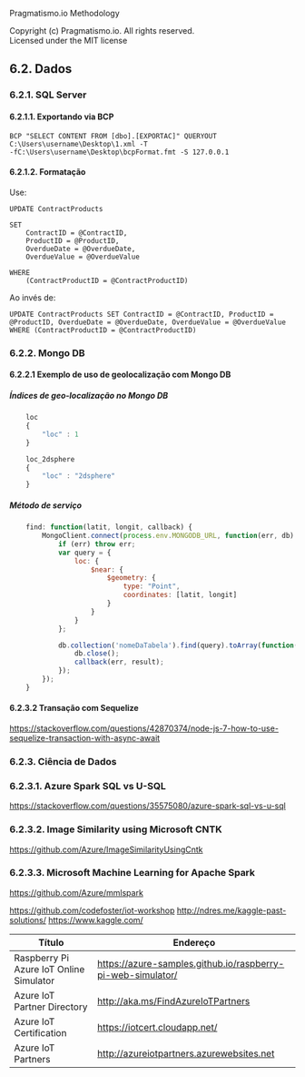 Pragmatismo.io Methodology

Copyright (c) Pragmatismo.io. All rights reserved.                          
Licensed under the MIT license                                              

6.2. Dados
----------

### 6.2.1. SQL Server

#### 6.2.1.1. Exportando via BCP

~~~~~~~~~~~~~~~~~~~~~~~~~~~~~~~~~~~~~~~~~~~~~~~~~~~~~~~~~~~~~~~~~~~~~~~~~~~~~~~~
BCP "SELECT CONTENT FROM [dbo].[EXPORTAC]" QUERYOUT
C:\Users\username\Desktop\1.xml -T
-fC:\Users\username\Desktop\bcpFormat.fmt -S 127.0.0.1
~~~~~~~~~~~~~~~~~~~~~~~~~~~~~~~~~~~~~~~~~~~~~~~~~~~~~~~~~~~~~~~~~~~~~~~~~~~~~~~~

#### 6.2.1.2. Formatação

Use:

~~~~~~~~~~~~~~~~~~~~~~~~~~~~~~~~~~~~~~~~~~~~~~~~~~~~~~~~~~~~~~~~~~~~~~~~~~~~~~~~
UPDATE ContractProducts

SET
    ContractID = @ContractID,
    ProductID = @ProductID,
    OverdueDate = @OverdueDate,
    OverdueValue = @OverdueValue

WHERE
    (ContractProductID = @ContractProductID)
~~~~~~~~~~~~~~~~~~~~~~~~~~~~~~~~~~~~~~~~~~~~~~~~~~~~~~~~~~~~~~~~~~~~~~~~~~~~~~~~

Ao invés de:

`UPDATE ContractProducts SET ContractID = @ContractID, ProductID = @ProductID,
OverdueDate = @OverdueDate, OverdueValue = @OverdueValue WHERE
(ContractProductID = @ContractProductID)`

### 6.2.2. Mongo DB

#### 6.2.2.1 Exemplo de uso de geolocalização com Mongo DB

##### Índices de geo-localização no Mongo DB

~~~~~~~~~~~~~~~~~~~~~~~~~~~~~~~~~~~~~~~~~~~~~~~~~~~~~~~~~~~~~~~~~~~~~ javascript
    loc
    {
        "loc" : 1
    }

    loc_2dsphere
    {
        "loc" : "2dsphere"
    }
~~~~~~~~~~~~~~~~~~~~~~~~~~~~~~~~~~~~~~~~~~~~~~~~~~~~~~~~~~~~~~~~~~~~~~~~~~~~~~~~

##### Método de serviço

~~~~~~~~~~~~~~~~~~~~~~~~~~~~~~~~~~~~~~~~~~~~~~~~~~~~~~~~~~~~~~~~~~~~~ javascript
    find: function(latit, longit, callback) {
        MongoClient.connect(process.env.MONGODB_URL, function(err, db) {
            if (err) throw err;
            var query = {
                loc: {
                    $near: {
                        $geometry: {
                            type: "Point",
                            coordinates: [latit, longit]
                        }
                    }
                }
            };

            db.collection('nomeDaTabela').find(query).toArray(function(err, result) {
                db.close();
                callback(err, result);
            });
        });
    }
~~~~~~~~~~~~~~~~~~~~~~~~~~~~~~~~~~~~~~~~~~~~~~~~~~~~~~~~~~~~~~~~~~~~~~~~~~~~~~~~

#### 6.2.3.2 Transação com Sequelize

https://stackoverflow.com/questions/42870374/node-js-7-how-to-use-sequelize-transaction-with-async-await


### 6.2.3. Ciência de Dados

### 6.2.3.1. Azure Spark SQL vs U-SQL

https://stackoverflow.com/questions/35575080/azure-spark-sql-vs-u-sql

### 6.2.3.2. Image Similarity using Microsoft CNTK

https://github.com/Azure/ImageSimilarityUsingCntk

### 6.2.3.3. Microsoft Machine Learning for Apache Spark

https://github.com/Azure/mmlspark


https://github.com/codefoster/iot-workshop
http://ndres.me/kaggle-past-solutions/
https://www.kaggle.com/


| Título                                  | Endereço                                                    |
|-----------------------------------------|-------------------------------------------------------------|
| Raspberry Pi Azure IoT Online Simulator | https://azure-samples.github.io/raspberry-pi-web-simulator/ |
| Azure IoT Partner Directory             | http://aka.ms/FindAzureIoTPartners                          |
| Azure IoT Certification                 | https://iotcert.cloudapp.net/                               |
| Azure IoT Partners                      | http://azureiotpartners.azurewebsites.net                   |
